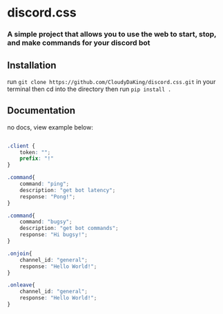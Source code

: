 # discord.css
### A simple project that allows you to use the web to start, stop, and make commands for your discord bot

## Installation
run ```git clone https://github.com/CloudyDaKing/discord.css.git``` in your terminal
then cd into the directory then run  ``pip install .``


## Documentation

no docs, view example below:

```css

.client {
    token: "";
    prefix: "!"
}

.command{
    command: "ping";
    description: "get bot latency";
    response: "Pong!";
}

.command{
    command: "bugsy";
    description: "get bot commands";
    response: "Hi bugsy!";
}

.onjoin{
    channel_id: "general";
    response: "Hello World!";
}

.onleave{
    channel_id: "general";
    response: "Hello World!";
}
```
